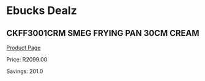 
# Ebucks Dealz
## CKFF3001CRM SMEG FRYING PAN 30CM CREAM
[Product Page](https://www.ebucks.com/web/shop/productSelected.do?prodId=1170696296&catId=704983235)

Price: R2099.00

Savings: 201.0


	